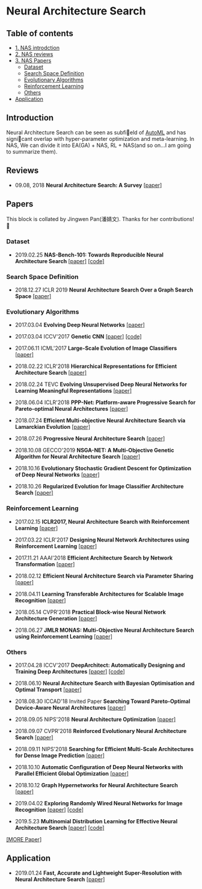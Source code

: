# Neural Architecture Search 


## Table of contents
* [1. NAS introdction](#introduction)
* [2. NAS reviews](#reviews)
* [3. NAS Papers](#papers)
    * [Dataset](#dataset)
    * [Search Space Definition](#Search-Space-Definition)
    * [Evolutionary Algorithms](#Evolutionary-Algorithms)
    * [Reinforcement Learning](#Reinforcement-Learning)
    * [Others](#Others)
* [Application](#application)


## Introduction 
Neural Architecture Search can be seen as subfield of [AutoML](https://www.ml4aad.org/automl/) and has signicant overlap with hyper-parameter optimization and meta-learning.
In NAS, We can divide it into EA(GA) + NAS, RL + NAS(and so on...I am going to summarize them).

## Reviews
* 09.08, 2018 __Neural Architecture Search: A Survey__ [[paper]](https://arxiv.org/abs/1808.05377)  

## Papers
This block is collated by Jingwen Pan(潘婧文). Thanks for her contributions! :cake: 

### Dataset
- 2019.02.25 __NAS-Bench-101: Towards Reproducible Neural Architecture Search__ [[paper]](https://arxiv.org/abs/1902.09635v1) [[code]](https://github.com/google-research/nasbench)

### Search Space Definition
- 2018.12.27 ICLR 2019  __Neural Architecture Search Over a Graph Search Space__  [[paper]](https://arxiv.org/abs/1812.10666)

### Evolutionary Algorithms
- 2017.03.04 __Evolving Deep Neural Networks__ [[paper]](https://arxiv.org/abs/1703.00548)

- 2017.03.04 ICCV'2017 __Genetic CNN__ [[paper]](https://arxiv.org/abs/1703.01513) [[code]](https://github.com/aqibsaeed/Genetic-CNN)

- 2017.06.11 ICML'2017 __Large-Scale Evolution of Image Classifiers__ [[paper]](https://arxiv.org/abs/1703.01041)

- 2018.02.22 ICLR'2018 __Hierarchical Representations for Efficient Architecture Search__ [[paper]](https://arxiv.org/abs/1711.00436)

- 2018.02.24 TEVC __Evolving Unsupervised Deep Neural Networks for Learning Meaningful Representations__ [[paper]](https://arxiv.org/abs/1712.05043v2)

- 2018.06.04 ICLR'2018 __PPP-Net: Platform-aware Progressive Search for Pareto-optimal Neural Architectures__ [[paper]](https://openreview.net/forum?id=B1NT3TAIM)

- 2018.07.24 __Efficient Multi-objective Neural Architecture Search via Lamarckian Evolution__ [[paper]](https://arxiv.org/abs/1804.09081)

- 2018.07.26 __Progressive Neural Architecture Search__ [[paper]](http://arxiv.org/abs/1712.00559)

- 2018.10.08 GECCO'2019 __NSGA-NET: A Multi-Objective Genetic Algorithm for Neural Architecture Search__ [[paper]](https://arxiv.org/abs/1810.03522)  

- 2018.10.16 __Evolutionary Stochastic Gradient Descent for Optimization of Deep Neural Networks__ [[paper]](https://arxiv.org/abs/1810.06773)

- 2018.10.26 __Regularized Evolution for Image Classifier Architecture Search__ [[paper]](https://arxiv.org/abs/1802.01548)

### Reinforcement Learning
- 2017.02.15 __ICLR2017, Neural Architecture Search with Reinforcement Learning__ [[paper]](https://arxiv.org/abs/1611.01578)

- 2017.03.22 ICLR'2017 __Designing Neural Network Architectures using Reinforcement Learning__ [[paper]](https://arxiv.org/abs/1611.02167)

- 2017.11.21 AAAI'2018 __Efficient Architecture Search by Network Transformation__ [[paper]](https://arxiv.org/abs/1707.04873)

- 2018.02.12 __Efficient Neural Architecture Search via Parameter Sharing__ [[paper]](https://arxiv.org/abs/1802.03268)

- 2018.04.11 __Learning Transferable Architectures for Scalable Image Recognition__ [[paper]](https://arxiv.org/abs/1707.07012)

- 2018.05.14 CVPR'2018 __Practical Block-wise Neural Network Architecture Generation__ [[paper]](https://arxiv.org/abs/1708.05552)

- 2018.06.27 __JMLR MONAS: Multi-Objective Neural Architecture Search using Reinforcement Learning__ [[paper]](https://arxiv.org/abs/1806.10332)


### Others
- 2017.04.28 ICCV'2017 __DeepArchitect: Automatically Designing and Training Deep Architectures__ [[paper]](https://arxiv.org/abs/1704.08792) [[code]](https://github.com/negrinho/deep_architect)

- 2018.06.10 __Neural Architecture Search with Bayesian Optimisation and Optimal Transport__ [[paper]](https://arxiv.org/abs/1802.07191)

- 2018.08.30 ICCAD'18 Invited Paper __Searching Toward Pareto-Optimal Device-Aware Neural Architectures__ [[paper]](https://arxiv.org/abs/1808.09830)

- 2018.09.05 NIPS'2018 __Neural Architecture Optimization__ [[paper]](https://arxiv.org/abs/1808.07233)

- 2018.09.07 CVPR'2018 __Reinforced Evolutionary Neural Architecture Search__ [[paper]](https://arxiv.org/abs/1808.00193)

- 2018.09.11 NIPS'2018 __Searching for Efficient Multi-Scale Architectures for Dense Image Prediction__ [[paper]](https://arxiv.org/abs/1809.04184)

- 2018.10.10 __Automatic Configuration of Deep Neural Networks with Parallel Efficient Global Optimization__ [[paper]](https://arxiv.org/abs/1810.05526)

- 2018.10.12 __Graph Hypernetworks for Neural Architecture Search__ [[paper]](https://arxiv.org/abs/1810.05749)

- 2019.04.02 __Exploring Randomly Wired Neural Networks for Image Recognition__ [[paper]](https://arxiv.org/abs/1904.01569) [[code]](https://github.com/seungwonpark/RandWireNN)

- 2019.5.23 __Multinomial Distribution Learning for Effective Neural Architecture Search__ [[paper]](https://arxiv.org/abs/1905.07529) [[code]](https://github.com/tanglang96/MDENAS)

[[MORE Paper]](https://www.automl.org/automl/literature-on-neural-architecture-search/)

## Application 
- 2019.01.24 __Fast, Accurate and Lightweight Super-Resolution with Neural Architecture Search__ [[paper]](https://arxiv.org/abs/1901.07261)

 
